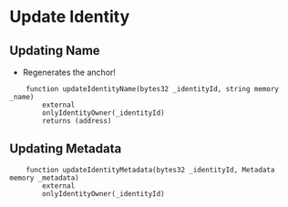 # Update Identity

## Updating Name

- Regenerates the anchor!

```solidity
    function updateIdentityName(bytes32 _identityId, string memory _name)
        external
        onlyIdentityOwner(_identityId)
        returns (address)
```

## Updating Metadata

```solidity
    function updateIdentityMetadata(bytes32 _identityId, Metadata memory _metadata)
        external
        onlyIdentityOwner(_identityId)
```
